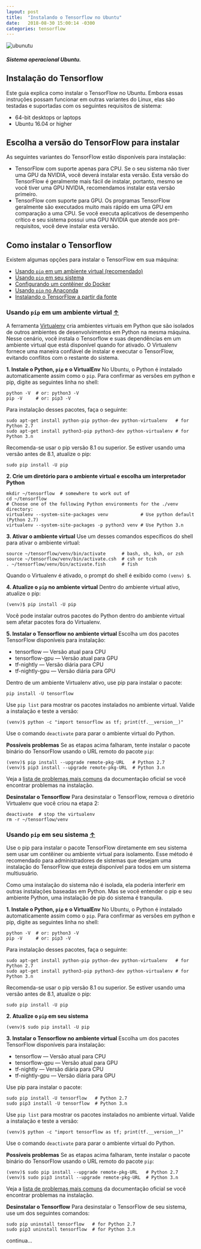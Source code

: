 ```yaml
---
layout: post
title:  "Instalando o Tensorflow no Ubuntu"
date:   2018-08-30 15:00:14 -0300
categories: tensorflow
---
```

![ubunutu]({{"/assests/img/posts/uuntu-logo14.png"}})
##### Sistema operacional Ubuntu.

## Instalação do Tensorflow

Este guia explica como instalar o TensorFlow no Ubuntu. Embora essas instruções possam funcionar em outras variantes do Linux, elas são testadas e suportadas com os seguintes requisitos de sistema:

* 64-bit desktops or laptops
* Ubuntu 16.04 or higher

## Escolha a versão do TensorFlow para instalar
As seguintes variantes do TensorFlow estão disponíveis para instalação:

* TensorFlow com suporte apenas para CPU. Se o seu sistema não tiver uma GPU da NVIDIA, você deverá instalar esta versão. Esta versão do TensorFlow é geralmente mais fácil de instalar, portanto, mesmo se você tiver uma GPU NVIDIA, recomendamos instalar esta versão primeiro.
* TensorFlow com suporte para GPU. Os programas TensorFlow geralmente são executados muito mais rápido em uma GPU em comparação a uma CPU. Se você executa aplicativos de desempenho crítico e seu sistema possui uma GPU NVIDIA que atende aos pré-requisitos, você deve instalar esta versão.

## Como instalar o Tensorflow
Existem algumas opções para instalar o TensorFlow em sua máquina:
* [Usando `pip` em um ambiente virtual (recomendado)](#goto-1)<a id="toc-1"></a>
* [Usando `pip` em seu sistema](#goto-2)<a id="toc-2"></a>
* [Configurando um contêiner do Docker](#goto-3)<a id="toc-3"></a>
* [Usando `pip` no Anaconda](#goto-4)<a id="toc-4"></a>
* [Instalando o TensorFlow a partir da fonte](#goto-5)<a id="toc-5"></a>

<a id="goto-1"></a>
### Usando `pip` em um ambiente virtual [↑](#toc-1)

A ferramenta [Virtualenv][virtual] cria ambientes virtuais em Python que são isolados de outros ambientes de desenvolvimentos em Python na mesma máquina. Nesse cenário, você instala o Tensorflow e suas dependências em um ambiente virtual que está disponível quando for ativado. O Virtualenv fornece uma maneira confiável de instalar e executar o TensorFlow, evitando conflitos com o restante do sistema.

**1. Instale o Python, `pip` e o VirtualEnv**
No Ubuntu, o Python é instalado automaticamente assim como o `pip`. Para confirmar as versões em python e pip, digite as seguintes linha no shell:

```
python -V  # or: python3 -V
pip -V     # or: pip3 -V
```

Para instalação desses pacotes, faça o seguinte:

```
sudo apt-get install python-pip python-dev python-virtualenv   # for Python 2.7
sudo apt-get install python3-pip python3-dev python-virtualenv # for Python 3.n
```

Recomenda-se usar o pip versão 8.1 ou superior. Se estiver usando uma versão antes de 8.1, atualize o pip:


```
sudo pip install -U pip
```

**2. Crie um diretório para o ambiente virtual e escolha um interpretador Python**

```
mkdir ~/tensorflow  # somewhere to work out of
cd ~/tensorflow
# Choose one of the following Python environments for the ./venv directory:
virtualenv --system-site-packages venv            # Use python default (Python 2.7)
virtualenv --system-site-packages -p python3 venv # Use Python 3.n
```

**3. Ativar o ambiente virtual**
Use um desses comandos específicos do shell para ativar o ambiente virtual:

```
source ~/tensorflow/venv/bin/activate      # bash, sh, ksh, or zsh
source ~/tensorflow/venv/bin/activate.csh  # csh or tcsh
. ~/tensorflow/venv/bin/activate.fish      # fish
```

Quando o Virtualenv é ativado, o prompt do shell é exibido como `(venv) $`.

**4. Atualize o `pip` no ambiente virtual**
Dentro do ambiente virtual ativo, atualize o pip:
```
(venv)$ pip install -U pip
```
Você pode instalar outros pacotes do Python dentro do ambiente virtual sem afetar pacotes fora do Virtualenv.

**5. Instalar o Tensorflow no ambiente virtual**
Escolha um dos pacotes TensorFlow disponíveis para instalação:

* tensorflow — Versão atual para CPU
* tensorflow-gpu — Versão atual para GPU
* tf-nightly — Versão diária para CPU
* tf-nightly-gpu — Versão diária para GPU

Dentro de um ambiente Virtualenv ativo, use pip para instalar o pacote:
```
pip install -U tensorflow
```

Use `pip list` para mostrar os pacotes instalados no ambiente virtual. Valide a instalação e teste a versão:
```
(venv)$ python -c "import tensorflow as tf; print(tf.__version__)"
```
Use o comando `deactivate` para parar o ambiente virtual do Python.

**Possíveis problemas**
Se as etapas acima falharam, tente instalar o pacote binário do TensorFlow usando o URL remoto do pacote `pip`:
```
(venv)$ pip install --upgrade remote-pkg-URL   # Python 2.7
(venv)$ pip3 install --upgrade remote-pkg-URL  # Python 3.n
```

Veja a [lista de problemas mais comuns][problemas] da documentação oficial se você encontrar problemas na instalação.

**Desinstalar o Tensorflow**
Para desinstalar o TensorFlow, remova o diretório Virtualenv que você criou na etapa 2:
```
deactivate  # stop the virtualenv
rm -r ~/tensorflow/venv
```

<a id="goto-2"></a>
### Usando `pip` em seu sistema [↑](#toc-2)

Use o pip para instalar o pacote TensorFlow diretamente em seu sistema sem usar um contêiner ou ambiente virtual para isolamento. Esse método é recomendado para administradores de sistemas que desejam uma instalação do TensorFlow que esteja disponível para todos em um sistema multiusuário.

Como uma instalação do sistema não é isolada, ela poderia interferir em outras instalações baseadas em Python. Mas se você entender o pip e seu ambiente Python, uma instalação de pip do sistema é tranquila.

**1. Instale o Python, `pip` e o VirtualEnv**
No Ubuntu, o Python é instalado automaticamente assim como o `pip`. Para confirmar as versões em python e pip, digite as seguintes linha no shell:

```
python -V  # or: python3 -V
pip -V     # or: pip3 -V
```

Para instalação desses pacotes, faça o seguinte:

```
sudo apt-get install python-pip python-dev python-virtualenv   # for Python 2.7
sudo apt-get install python3-pip python3-dev python-virtualenv # for Python 3.n
```

Recomenda-se usar o pip versão 8.1 ou superior. Se estiver usando uma versão antes de 8.1, atualize o pip:


```
sudo pip install -U pip
```

**2. Atualize o `pip` em seu sistema**

```
(venv)$ sudo pip install -U pip
```


**3. Instalar o Tensorflow no ambiente virtual**
Escolha um dos pacotes TensorFlow disponíveis para instalação:

* tensorflow — Versão atual para CPU
* tensorflow-gpu — Versão atual para GPU
* tf-nightly — Versão diária para CPU
* tf-nightly-gpu — Versão diária para GPU

Use pip para instalar o pacote:
```
sudo pip install -U tensorflow   # Python 2.7
sudo pip3 install -U tensorflow  # Python 3.n
```

Use `pip list` para mostrar os pacotes instalados no ambiente virtual. Valide a instalação e teste a versão:
```
(venv)$ python -c "import tensorflow as tf; print(tf.__version__)"
```
Use o comando `deactivate` para parar o ambiente virtual do Python.

**Possíveis problemas**
Se as etapas acima falharam, tente instalar o pacote binário do TensorFlow usando o URL remoto do pacote `pip`:
```
(venv)$ sudo pip install --upgrade remote-pkg-URL   # Python 2.7
(venv)$ sudo pip3 install --upgrade remote-pkg-URL  # Python 3.n
```

Veja a [lista de problemas mais comuns][problemas] da documentação oficial se você encontrar problemas na instalação.

**Desinstalar o Tensorflow**
Para desinstalar o TensorFlow de seu sistema, use um dos seguintes comandos:
```
sudo pip uninstall tensorflow   # for Python 2.7
sudo pip3 uninstall tensorflow  # for Python 3.n
```

continua...


[virtual]: https://virtualenv.pypa.io/en/stable/
[problemas]: https://www.tensorflow.org/install/install_linux#common_installation_problems
